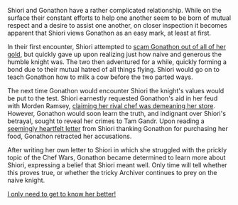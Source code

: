 <!-- title: Can She Fix Her? -->

Shiori and Gonathon have a rather complicated relationship. While on the surface their constant efforts to help one another seem to be born of mutual respect and a desire to assist one another, on closer inspection it becomes apparent that Shiori views Gonathon as an easy mark, at least at first. 

In their first encounter, Shiori attempted to [scam Gonathon out of all of her gold](https://youtu.be/CPT2cj934-I?t=9251), but quickly gave up upon realizing just how naive and generous the humble knight was. The two then adventured for a while, quickly forming a bond due to their mutual hatred of all things flying. Shiori would go on to teach Gonathon how to milk a cow before the two parted ways. 

The next time Gonathon would encounter Shiori the knight's values would be put to the test. Shiori earnestly requested Gonathon's aid in her feud with Morden Ramsey, [claiming her rival chef was demeaning her store](https://youtu.be/CPT2cj934-I?t=12331). However, Gonathon would soon learn the truth, and indignant over Shiori's betrayal, sought to reveal her crimes to Tam Gandr. Upon reading a [seemingly heartfelt letter](https://youtu.be/CPT2cj934-I?t=13233) from Shiori thanking Gonathon for purchasing her food, Gonathon retracted her accusations. 

After writing her own letter to Shiori in which she struggled with the prickly topic of the Chef Wars, Gonathon became determined to learn more about Shiori, expressing a belief that Shiori meant well. Only time will tell whether this proves true, or whether the tricky Archiver continues to prey on the naive knight.

[I only need to get to know her better!](#embed:https://youtu.be/CPT2cj934-I?t=15101)